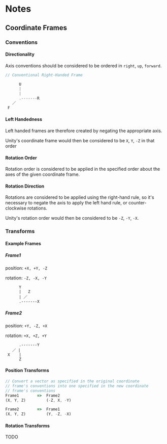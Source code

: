 # Notes

## Coordinate Frames

### Conventions

#### Directionality
Axis conventions should be considered to be ordered in `right`, `up`, `forward`.

```cs
// Conventional Right-Handed Frame

      U
      |
      |
      .-------R
   ／ 
 F       
```

#### Left Handedness
Left handed frames are therefore created by negating the appropriate axis.

Unity's coordinate frame would then be considered to be `X`, `Y`, `-Z` in that order

#### Rotation Order
Rotation order is considered to be applied in the specified order about the axes of the given coordinate frame.

#### Rotation Direction
Rotations are considered to be applied using the right-hand rule, so it's necessary to negate the axis to apply the left hand rule, or counter-clockwise rotations.

Unity's rotation order would then be considered to be `-Z`, `-Y`, `-X`.

### Transforms
#### Example Frames
##### Frame1
position: `+X, +Y, -Z`

rotation: `-Z, -X, -Y`

```
      Y 
      |   Z
      | ／
      .-------X
```

##### Frame2
position: `+Y, -Z, +X`

rotation: `+X, +Z, +Y`

```
      .-------Y
   ／ |
 X    |
      Z
```

#### Position Transforms
```js
// Convert a vector as specified in the original coordinate
// frame's conventions into one specified in the new coordinate
// frame's conventions
Frame1        =>  Frame2
(X, Y, Z)         (-Z, X, -Y)

Frame2        =>  Frame1
(X, Y, Z)         (Y, -Z, -X)
```

#### Rotation Transforms
TODO
